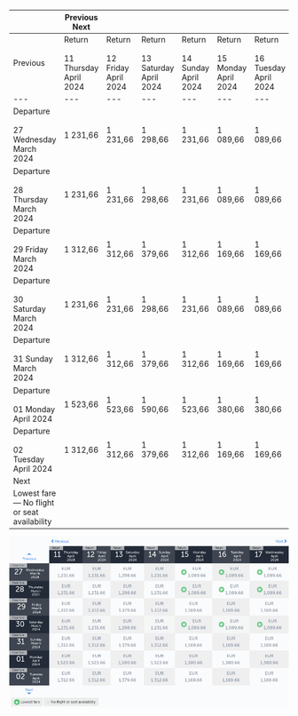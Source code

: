 |     | Previous Next |     |     |     |     |     |     |
| --- | --- | --- | --- | --- | --- | --- | --- |
| Previous | Return<br><br>11 Thursday April 2024 | Return<br><br>12 Friday April 2024 | Return<br><br>13 Saturday April 2024 | Return<br><br>14 Sunday April 2024 | Return<br><br>15 Monday April 2024 | Return<br><br>16 Tuesday April 2024 | Return<br><br>17 Wednesday April 2024 |
| --- | --- | --- | --- | --- | --- | --- | --- |
| Departure<br><br>27 Wednesday March 2024 | 1 231,66 | 1 231,66 | 1 298,66 | 1 231,66 | 1 089,66 | 1 089,66 | 1 089,66 |
| Departure<br><br>28 Thursday March 2024 | 1 231,66 | 1 231,66 | 1 298,66 | 1 231,66 | 1 089,66 | 1 089,66 | 1 089,66 |
| Departure<br><br>29 Friday March 2024 | 1 312,66 | 1 312,66 | 1 379,66 | 1 312,66 | 1 169,66 | 1 169,66 | 1 169,66 |
| Departure<br><br>30 Saturday March 2024 | 1 231,66 | 1 231,66 | 1 298,66 | 1 231,66 | 1 089,66 | 1 089,66 | 1 089,66 |
| Departure<br><br>31 Sunday March 2024 | 1 312,66 | 1 312,66 | 1 379,66 | 1 312,66 | 1 169,66 | 1 169,66 | 1 169,66 |
| Departure<br><br>01 Monday April 2024 | 1 523,66 | 1 523,66 | 1 590,66 | 1 523,66 | 1 380,66 | 1 380,66 | 1 380,66 |
| Departure<br><br>02 Tuesday April 2024 | 1 312,66 | 1 312,66 | 1 379,66 | 1 312,66 | 1 169,66 | 1 169,66 | 1 169,66 |
| Next |
| Lowest fare — No flight or seat availability |     |     |     |     |     |     |     |

![](turkish-airlines.png)